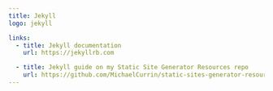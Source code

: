 ```yaml
---
title: Jekyll
logo: jekyll

links:
  - title: Jekyll documentation
    url: https://jekyllrb.com

  - title: Jekyll guide on my Static Site Generator Resources repo
    url: https://github.com/MichaelCurrin/static-sites-generator-resources/blob/master/Jekyll/
---
```

